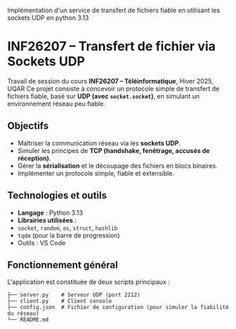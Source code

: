 Implémentation d'un service de transfert de fichiers fiable en utilisant les sockets UDP en python 3.13
# INF26207 – Transfert de fichier via Sockets UDP

Travail de session du cours **INF26207 – Téléinformatique**, Hiver 2025, UQAR 
Ce projet consiste à concevoir un protocole simple de transfert de fichiers fiable, basé sur **UDP (avec `socket.socket`)**, en simulant un environnement réseau peu fiable.

## Objectifs

- Maîtriser la communication réseau via les **sockets UDP**.
- Simuler les principes de **TCP (handshake, fenêtrage, accusés de réception)**.
- Gérer la **sérialisation** et le découpage des fichiers en blocs binaires.
- Implémenter un protocole simple, fiable et extensible.

## Technologies et outils

-  **Langage** : Python 3.13
-  **Librairies utilisées** :
  - `socket`, `random`, `os`, `struct`, `hashlib`
  - `tqdm` (pour la barre de progression)
-  Outils : VS Code

## Fonctionnement général

L'application est constituée de deux scripts principaux :

```plaintext 
├── server.py    # Serveur UDP (port 2212)
├── client.py    # Client console
├── config.json  # Fichier de configuration (pour simuler la fiabilité du réseau)
└── README.md
